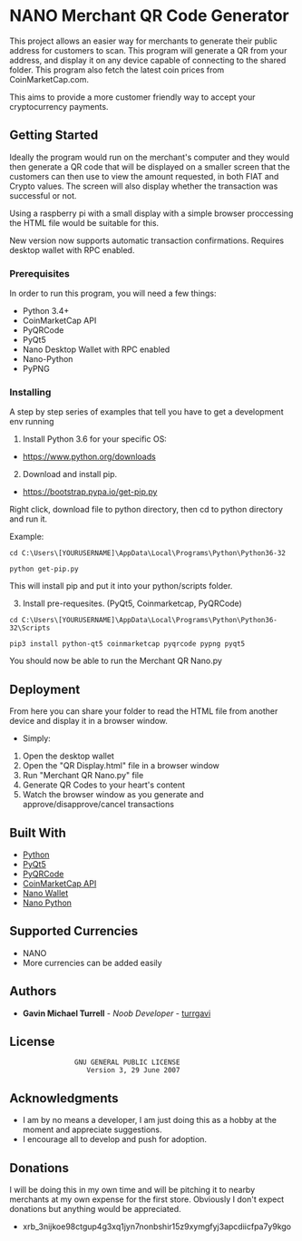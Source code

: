 # NANO Merchant QR Code Generator

This project allows an easier way for merchants to generate their public address for customers to scan. This program will generate a QR 
from your address, and display it on any device capable of connecting to the shared folder. This program also fetch the latest coin prices
from CoinMarketCap.com. 

This aims to provide a more customer friendly way to accept your cryptocurrency payments.

## Getting Started

Ideally the program would run on the merchant's computer and they would then generate a QR code that will be displayed on a smaller screen
that the customers can then use to view the amount requested, in both FIAT and Crypto values. The screen will also display whether the 
transaction was successful or not.

Using a raspberry pi with a small display with a simple browser proccessing the HTML file would be suitable for this.

New version now supports automatic transaction confirmations. Requires desktop wallet with RPC enabled.

### Prerequisites

In order to run this program, you will need a few things:

* Python 3.4+
* CoinMarketCap API
* PyQRCode
* PyQt5
* Nano Desktop Wallet with RPC enabled
* Nano-Python
* PyPNG

### Installing

A step by step series of examples that tell you have to get a development env running

1) Install Python 3.6 for your specific OS:

* https://www.python.org/downloads

2) Download and install pip.

* https://bootstrap.pypa.io/get-pip.py

Right click, download file to python directory, then cd to python directory and run it.

Example:
```
cd C:\Users\[YOURUSERNAME]\AppData\Local\Programs\Python\Python36-32

python get-pip.py
```
This will install pip and put it into your python/scripts folder.

3) Install pre-requesites. (PyQt5, Coinmarketcap, PyQRCode)

```
cd C:\Users\[YOURUSERNAME]\AppData\Local\Programs\Python\Python36-32\Scripts

pip3 install python-qt5 coinmarketcap pyqrcode pypng pyqt5
```
You should now be able to run the Merchant QR Nano.py

## Deployment

From here you can share your folder to read the HTML file from another device and display it in a browser window.

* Simply:
1. Open the desktop wallet
2. Open the "QR Display.html" file in a browser window
3. Run "Merchant QR Nano.py" file
4. Generate QR Codes to your heart's content
5. Watch the browser window as you generate and approve/disapprove/cancel transactions

## Built With

* [Python](https://www.python.org)
* [PyQt5](https://www.riverbankcomputing.com/software/pyqt/download5)
* [PyQRCode](https://pypi.python.org/pypi/PyQRCode)
* [CoinMarketCap API](https://pypi.python.org/pypi/coinmarketcap/)
* [Nano Wallet](https://github.com/nanocurrency/raiblocks/releases)
* [Nano Python](https://github.com/dourvaris/nano-python)

## Supported Currencies

* NANO
* More currencies can be added easily

## Authors

* **Gavin Michael Turrell** - *Noob Developer* - [turrgavi](https://github.com/turrgavi)

## License

                    GNU GENERAL PUBLIC LICENSE
                       Version 3, 29 June 2007

## Acknowledgments

* I am by no means a developer, I am just doing this as a hobby at the moment and appreciate suggestions.
* I encourage all to develop and push for adoption.

## Donations

I will be doing this in my own time and will be pitching it to nearby merchants at my own expense for the first store. 
Obviously I don't expect donations but anything would be appreciated.
* xrb_3nijkoe98ctgup4g3xq1jyn7nonbshir15z9xymgfyj3apcdiicfpa7y9kgo
